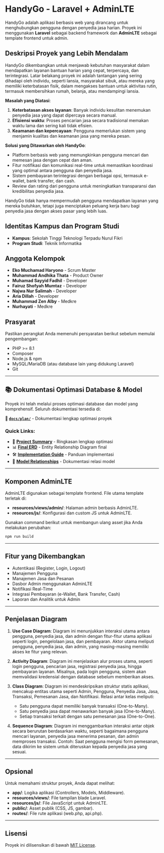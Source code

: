 # HandyGo - Laravel + AdminLTE

HandyGo adalah aplikasi berbasis web yang dirancang untuk menghubungkan pengguna dengan penyedia jasa harian. Proyek ini menggunakan **Laravel** sebagai backend framework dan **AdminLTE** sebagai template frontend untuk admin.

## Deskripsi Proyek yang Lebih Mendalam
HandyGo dikembangkan untuk menjawab kebutuhan masyarakat dalam mendapatkan layanan bantuan harian yang cepat, terpercaya, dan terintegrasi. Latar belakang proyek ini adalah tantangan yang sering dihadapi oleh individu, seperti lansia, masyarakat sibuk, atau mereka yang memiliki keterbatasan fisik, dalam mengakses bantuan untuk aktivitas rutin, termasuk membersihkan rumah, belanja, atau mendampingi lansia. 

**Masalah yang Diatasi**:
1. **Keterbatasan akses layanan**: Banyak individu kesulitan menemukan penyedia jasa yang dapat dipercaya secara manual.
2. **Efisiensi waktu**: Proses pencarian jasa secara tradisional memakan waktu lama dan sering kali tidak efisien.
3. **Keamanan dan kepercayaan**: Pengguna memerlukan sistem yang menjamin kualitas dan keamanan jasa yang mereka pesan.

**Solusi yang Ditawarkan oleh HandyGo**:
- Platform berbasis web yang memungkinkan pengguna mencari dan memesan jasa dengan cepat dan aman.
- Fitur notifikasi dan komunikasi real-time untuk memastikan koordinasi yang optimal antara pengguna dan penyedia jasa.
- Sistem pembayaran terintegrasi dengan berbagai opsi, termasuk e-wallet, bank transfer, dan cash.
- Review dan rating dari pengguna untuk meningkatkan transparansi dan kredibilitas penyedia jasa.

HandyGo tidak hanya mempermudah pengguna mendapatkan layanan yang mereka butuhkan, tetapi juga menciptakan peluang kerja baru bagi penyedia jasa dengan akses pasar yang lebih luas.

## Identitas Kampus dan Program Studi
- **Kampus**: Sekolah Tinggi Teknologi Terpadu Nurul Fikri
- **Program Studi**: Teknik Informatika

## Anggota Kelompok
- **Eko Muchamad Haryono** - Scrum Master
- **Muhammad Andhika Thata** - Product Owner
- **Muhamad Sayyid Fadhil** - Developer
- **Fairuz Shofyah Mumtaz** - Developer
- **Najwa Nur Salimah** - Developer
- **Aria Dillah** - Developer
- **Muhammad Zen Alby** - Medkre
- **Nurhayati** - Medkre

## Prasyarat
Pastikan perangkat Anda memenuhi persyaratan berikut sebelum memulai pengembangan:

- PHP >= 8.1
- Composer
- Node.js & npm
- MySQL/MariaDB (atau database lain yang didukung Laravel)
- Git

---

## 📚 Dokumentasi Optimasi Database & Model

Proyek ini telah melalui proses optimasi database dan model yang komprehensif. Seluruh dokumentasi tersedia di:

**📁 [`docs/plan/`](./docs/plan/)** - Dokumentasi lengkap optimasi proyek

### Quick Links:
- 🎯 [**Project Summary**](./docs/plan/reports/project-summary.md) - Ringkasan lengkap optimasi
- 📊 [**Final ERD**](./docs/plan/erd/final-model-erd.md) - Entity Relationship Diagram final
- 🛠️ [**Implementation Guide**](./docs/plan/reports/implementation-guide.md) - Panduan implementasi
- 🔧 [**Model Relationships**](./docs/plan/models/relationships.md) - Dokumentasi relasi model

---

## Komponen AdminLTE
AdminLTE digunakan sebagai template frontend. File utama template terletak di:
- **resources/views/admin/**: Halaman admin berbasis AdminLTE.
- **resources/js/**: Konfigurasi dan custom JS untuk AdminLTE.

Gunakan command berikut untuk membangun ulang asset jika Anda melakukan perubahan:
```bash
npm run build
```

---

## Fitur yang Dikembangkan
- Autentikasi (Register, Login, Logout)
- Manajemen Pengguna
- Manajemen Jasa dan Pesanan
- Dasbor Admin menggunakan AdminLTE
- Notifikasi Real-Time
- Integrasi Pembayaran (e-Wallet, Bank Transfer, Cash)
- Laporan dan Analitik untuk Admin

---

## Penjelasan Diagram
1. **Use Case Diagram**:
   Diagram ini menunjukkan interaksi utama antara pengguna, penyedia jasa, dan admin dengan fitur-fitur utama aplikasi seperti login, pengelolaan jasa, dan pembayaran. Aktor utama meliputi pengguna, penyedia jasa, dan admin, yang masing-masing memiliki akses ke fitur yang relevan.

2. **Activity Diagram**:
   Diagram ini menjelaskan alur proses utama, seperti login pengguna, pencarian jasa, registrasi penyedia jasa, hingga pembayaran layanan. Misalnya, pada login pengguna, sistem akan memvalidasi kredensial dengan database sebelum memberikan akses.

3. **Class Diagram**:
   Diagram ini mendeskripsikan struktur statis aplikasi, mencakup entitas utama seperti Admin, Pengguna, Penyedia Jasa, Jasa, Transaksi, Pemesanan Jasa, dan Notifikasi. Relasi antar kelas meliputi:
   - Satu pengguna dapat memiliki banyak transaksi (One-to-Many).
   - Satu penyedia jasa dapat menawarkan banyak jasa (One-to-Many).
   - Setiap transaksi terkait dengan satu pemesanan jasa (One-to-One).

4. **Sequence Diagram**:
   Diagram ini menggambarkan interaksi antar objek secara berurutan berdasarkan waktu, seperti bagaimana pengguna mencari layanan, penyedia jasa menerima pesanan, dan admin memproses transaksi. Contoh: Saat pengguna mengisi form pemesanan, data dikirim ke sistem untuk diteruskan kepada penyedia jasa yang sesuai.

---

## Opsional
Untuk memahami struktur proyek, Anda dapat melihat:
- **app/**: Logika aplikasi (Controllers, Models, Middleware).
- **resources/views/**: File tampilan blade Laravel.
- **resources/js/**: File JavaScript untuk AdminLTE.
- **public/**: Asset publik (CSS, JS, gambar).
- **routes/**: File rute aplikasi (web.php, api.php).

---

## Lisensi
Proyek ini dilisensikan di bawah [MIT License](LICENSE).
